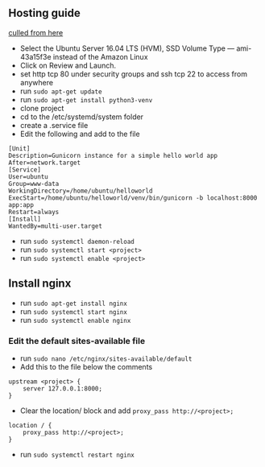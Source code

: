 ## Hosting guide

[culled from here](https://medium.com/techfront/step-by-step-visual-guide-on-deploying-a-flask-application-on-aws-ec2-8e3e8b82c4f7)

- Select the Ubuntu Server 16.04 LTS (HVM), SSD Volume Type — ami-43a15f3e instead of the Amazon Linux
- Click on Review and Launch.
- set http tcp 80 under security groups and ssh tcp 22 to access from anywhere
- run `sudo apt-get update`
- run `sudo apt-get install python3-venv`
- clone project
- cd to the /etc/systemd/system folder
- create a <project>.service file
- Edit the following and add to the file

```
[Unit]
Description=Gunicorn instance for a simple hello world app
After=network.target
[Service]
User=ubuntu
Group=www-data
WorkingDirectory=/home/ubuntu/helloworld
ExecStart=/home/ubuntu/helloworld/venv/bin/gunicorn -b localhost:8000 app:app
Restart=always
[Install]
WantedBy=multi-user.target
```

- run `sudo systemctl daemon-reload`
- run `sudo systemctl start <project>`
- run `sudo systemctl enable <project>`

## Install nginx

- run `sudo apt-get install nginx`
- run `sudo systemctl start nginx`
- run `sudo systemctl enable nginx`

### Edit the default sites-available file

- run `sudo nano /etc/nginx/sites-available/default`
- Add this to the file below the comments

```
upstream <project> {
    server 127.0.0.1:8000;
}
```

- Clear the location/ block and add `proxy_pass http://<project>;`

```
location / {
    proxy_pass http://<project>;
}

```

- run `sudo systemctl restart nginx`